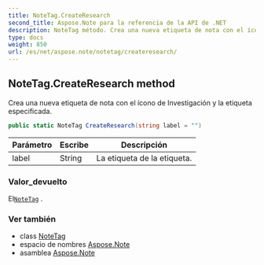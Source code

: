 ```yaml
---
title: NoteTag.CreateResearch
second_title: Aspose.Note para la referencia de la API de .NET
description: NoteTag método. Crea una nueva etiqueta de nota con el ícono de Investigación y la etiqueta especificada.
type: docs
weight: 850
url: /es/net/aspose.note/notetag/createresearch/
---
```

## NoteTag.CreateResearch method

Crea una nueva etiqueta de nota con el ícono de Investigación y la etiqueta especificada.

```csharp
public static NoteTag CreateResearch(string label = "")
```

| Parámetro | Escribe | Descripción |
| --- | --- | --- |
| label | String | La etiqueta de la etiqueta. |

### Valor_devuelto

El[`NoteTag`](../) .

### Ver también

* class [NoteTag](../)
* espacio de nombres [Aspose.Note](../../notetag/)
* asamblea [Aspose.Note](../../../)


